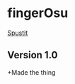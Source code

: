 # fingerOsu
[Spustit](https://mcbeefyvevo.github.io/Finger_Osu/)

<h2>Version 1.0</h2>
<p>+Made the thing</p>

